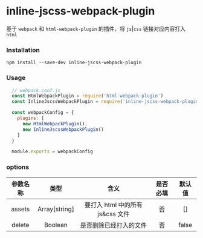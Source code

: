 # inline-jscss-webpack-plugin

基于 `webpack` 和 `html-webpack-plugin` 的插件，将 `js`|`css` 链接对应内容打入 `html`

### Installation

`npm install --save-dev inline-jscss-webpack-plugin`

### Usage

```javascript
  // webpack.conf.js
  const HtmlWebpackPlugin = require('html-webpack-plugin')
  const InlineJscssWebpackPlugin = require('inline-jscss-webpack-plugin')

  const webpackConfig = {
    plugins: [
      new HtmlWebpackPlugin(),
      new InlineJscssWebpackPlugin()
    ]
  }

  module.exports = webpackConfig
```

### options

|参数名称|类型|含义|是否必填|默认值|
|:-----:|:-----:|:-----:|:-----:|:-----:|
| assets | Array[string] | 要打入 html 中的所有 js&css 文件 | 否 | [] |
| delete | Boolean | 是否删除已经打入的文件 | 否 | false |
